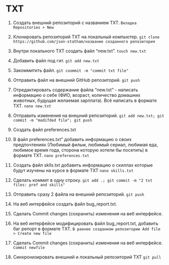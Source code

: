 # TXT
 1. Создать внешний репозиторий c названием TXT.
`Вкладка Repositories > New`
 2. Клонировать репозиторий TXT на локальный компьютер.
`git clone https://github.com/json-statham/название созданного репозитория`
 3. Внутри локального TXT создать файл “new.txt”.
`touch new.txt`
 4. Добавить файл под гит.
`git add new.txt`
 5. Закоммитить файл.
`git coommit -m "commit txt file"`
 6. Отправить файл на внешний GitHub репозиторий.
`git push`
 7. Отредактировать содержание файла “new.txt” - написать информацию о себе (ФИО, возраст, количество домашних животных, будущая желаемая зарплата). Всё написать в формате TXT.
`nano new.txt`
 8. Отправить изменения на внешний репозиторий.
`git add new.txt; git commit -m "modifded file"; git push`
 9. Создать файл preferences.txt
 10. В файл preferences.txt” добавить информацию о своих предпочтениях (Любимый фильм, любимый сериал, любимая еда, любимое время года, сторона которую хотели бы посетить) в формате TXT.
`nano preferences.txt `
 11. Создать файл sklls.txt добавить информацию о скиллах которые будут изучены на курсе в формате TXT
`nano skills.txt`
 12. Сделать коммит в одну строку.
`git add .; git commit -m "2 txt files: pref and skills"`
 13. Отправить сразу 2 файла на внешний репозиторий.
`git push`

 14. На веб интерфейсе создать файл bug_report.txt.
 15. Сделать Commit changes (сохранить) изменения на веб интерфейсе.
 16. На веб интерфейсе модифицировать файл bug_report.txt, добавить баг репорт в формате TXT.
`В раннее созданном репозитории Add file > Create new file`
 17. Сделать Commit changes (сохранить) изменения на веб интерфейсе.
`Commit newfile`

 18. Синхронизировать внешний и локальный репозиторий TXT
`git pull`
